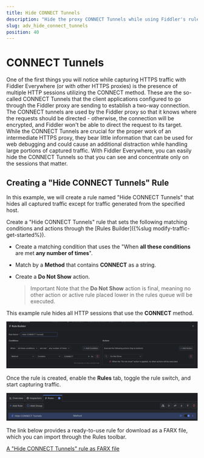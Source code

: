 ```yaml
---
title: Hide CONNECT Tunnels
description: "Hide the proxy CONNECT Tunnels while using Fiddler's rules."
slug: adv_hide_connect_tunnels
position: 40
---
```


# CONNECT Tunnels

One of the first things you will notice while capturing HTTPS traffic with Fiddler Everywhere (or with other HTTPS proxies) is the presence of multiple HTTP sessions utilizing the CONNECT method. These are the so-called CONNECT Tunnels that the client applications configured to go through the Fiddler proxy are sending to establish a two-way connection. The CONNECT tunnels are used by the Fiddler proxy so that it knows where the requests should be directed - otherwise, the connection will be encrypted, and Fiddler won't be able to direct the request to its target. While the CONNECT Tunnels are crucial for the proper work of an intermediate HTTPS proxy, they bear little information that can be used for web debugging and could cause an additional distraction while handling large portions of captured traffic. With Fiddler Everywhere, you can easily hide the CONNECT Tunnels so that you can see and concentrate only on the sessions that matter.


## Creating a "Hide CONNECT Tunnels" Rule

In this example, we will create a rule named "Hide CONNECT Tunnels" that hides all captured traffic except for traffic generated from the specified host.

Create a "Hide CONNECT Tunnels" rule that sets the following matching conditions and actions through the [Rules Builder]({%slug modify-traffic-get-started%}).

- Create a matching condition that uses the "When **all these conditions** are met **any number of times**". 

- Match by a **Method** that contains **CONNECT** as a string.

- Create a **Do Not Show** action.

    > Important Note that the **Do Not Show** action is final, meaning no other action or active rule placed lower in the rules queue will be executed.

This example rule hides all HTTP sessions that use the **CONNECT** method.

![Creating "Hide CONNECT Tunnels" rule](../../images/advanced/adv-hide-connect-tunnels.png)

Once the rule is created, enable the **Rules** tab, toggle the rule switch, and start capturing traffic.

![Activating the "Hide CONNECT Tunnels" rule](../../images/advanced/adv-hide-connect-tunnels-active.png)

The link below provides a ready-to-use rule for download as a FARX file, which you can import through the Rules toolbar.

[A "Hide CONNECT Tunnels" rule as FARX file](https://github.com/telerik/fiddler-everywhere/rules/filters/hide-connect-tunnels)
 
 